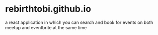 # rebirthtobi.github.io
a react application in which you can search and book for events on both meetup and eventbrite at the same time
